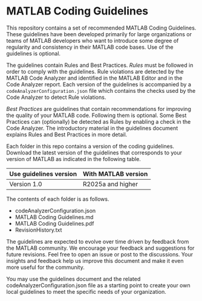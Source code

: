 # MATLAB Coding Guidelines

This repository contains a set of recommended MATLAB Coding Guidelines. These guidelines have been developed primarily for large organizations or teams of MATLAB developers who want to introduce some degree of regularity and consistency in their MATLAB code bases. Use of the guidelines is optional.

The guidelines contain Rules and Best Practices. _Rules_ must be followed in order to comply with the guidelines. Rule violations are detected by the MATLAB Code Analyzer and identified in the MATLAB Editor and in the Code Analyzer report. Each version of the guidelines is accompanied by a `codeAnalyzerConfiguration.json` file which contains the checks used by the Code Analyzer to detect Rule violations.

_Best Practices_ are guidelines that contain recommendations for improving the quality of your MATLAB code. Following them is optional. Some Best Practices can (optionally) be detected as Rules by enabling a check in the Code Analyzer. The introductory material in the guidelines document explains Rules and Best Practices in more detail.

Each folder in this repo contains a version of the coding guidelines. Download the latest version of the guidelines that corresponds to your version of MATLAB as indicated in the following table.

| **Use guidelines version** | **With MATLAB version** |
| -------------------------- | ----------------------- |
| Version 1.0                | R2025a and higher       |

The contents of each folder is as follows.

- codeAnalyzerConfiguration.json
- MATLAB Coding Guidelines.md
- MATLAB Coding Guidelines.pdf
- RevisionHistory.txt

The guidelines are expected to evolve over time driven by feedback from the MATLAB community. We encourage your feedback and suggestions for future revisions. Feel free to open an issue or post to the discussions. Your insights and feedback help us improve this document and make it even more useful for the community.

You may use the guidelines document and the related codeAnalyzerConfiguration.json file as a starting point to create your own local guidelines to meet the specific needs of your organization.
